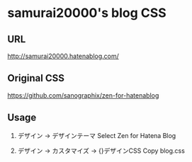 # samurai20000's blog CSS

## URL

http://samurai20000.hatenablog.com/

## Original CSS

https://github.com/sanographix/zen-for-hatenablog

## Usage

1. デザイン -> デザインテーマ
Select Zen for Hatena Blog

2. デザイン -> カスタマイズ -> {}デザインCSS
Copy blog.css

